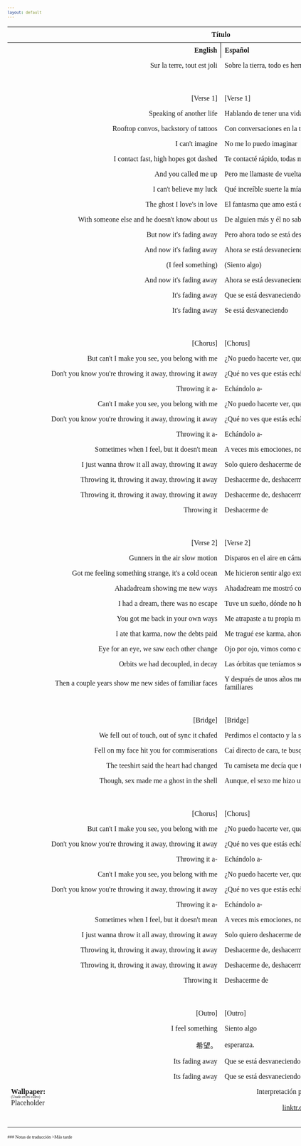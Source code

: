 ```yaml
---
layout: default
---
```

<!-- VARIABLES -->
<script>
    //
    //CANCION
    var cancion = "EDEN - Ghost In The Shell [MrSuicideSheep 23.06.24]";
    //
    //WALLPAPER
    var titulo = "YouTube";
    var texto = "@valentijnfdb";
    var wfuente = "https://youtu.be/mPnrRdHjDhU?si=bOq_ucALeoDhGdtb&t=26";
    //
    //PISTAS
    var vocals = "";
    var instrumental = "";
    //
    //VIDEO LOSSELESS
    var videoText = "Catbox"; 
    var videoLink = "https://files.catbox.moe/i1v29k.mov";
    //
    //
    //
    //ARTISTA 1
    var artist = "EDEN";
    var tidal = "https://tidal.com/browse/artist/15718519?u";
    var spotify = "https://open.spotify.com/artist/1t20wYnTiAT0Bs7H1hv9Wt";
    var instagram = "https://www.instagram.com/iameden";
    var twitter = "https://twitter.com/iameden";
    var soundcloud = "";
    var website = "https://iameden.eu/";
    var facebook = "";
    var youtube = "https://www.youtube.com/channel/UC-ZsN5evqmSVo3_SJyQe9yA";
    var reddit  = "";
    var discord = "";
    //
    //ARTISTA 2
    var artist2 = "";
    var tidal2 = "";
    var spotify2 = "";
    var instagram2 = "";
    var twitter2 = "";
    var soundcloud2 = "";
    var website2 = "";
    var facebook2 = "";
    var youtube2 = "";
    var discord2 = "";
    //
    //ARTISTA 3
    var artist3 = "";
    var tidal3 = "";
    var spotify3 = "";
    var instagram3 = "";
    var twitter3 = "";
    var soundcloud3 = "";
    var website3 = "";
    var facebook3 = "";
    var youtube3 = "";
    var discord3 = "";
   //
</script>
<!-- ESTILOS -->

<head>
    <style>
        body {
            font-family: "Times New Roman", Times, serif;
            font-size: 62.5%;
            width: 100%;
        }
        table {
            border-collapse: collapse;
            font-size: 1rem;
            width: 120ch;
        }
        th,
        td {
            padding: 8px;
        }
        tr td:first-child {
            text-align: right;
        }
        tr td:nth-child(2) {
            text-align: left;
        }
        .titulo {
            text-align: center;
        }
        .ingles {
            text-align: right;
            width: 50%;
        }
        .espanol {
            text-align: left;
            width: 50%;
        }
        .borde-derecho {
            border-right: 1px solid black;
        }
        .mitad-tamano {
            font-size: 50%;
            display: block;
            margin-top: -2px;
            margin-bottom: 0px;
        }
        .top-align {
            vertical-align: top;
        }
        .align-left {
            text-align: left;
        }
        .mid-align {
            vertical-align: middle;
        }
        .tab {
            display: inline-block;
            margin-left: 1.5rem;
        }
    </style>
</head>
<!-- CUERPO CON LA TABLA -->

<body>
    <table>
        <tr>
            <th colspan="4" class="titulo">Título</th>
        </tr>
        <tr>
            <th colspan="2" class="ingles borde-derecho">English</th>
            <th colspan="2" class="espanol">Español</th>
        </tr>
        <!-- INICIAR AQUI LA LETRA <td colspan="2"> -->
        <tr><td colspan="2">Sur la terre, tout est joli</td><td colspan="2">Sobre la tierra, todo es hermoso</td></tr><tr><td colspan="2">ㅤ</td><td colspan="2">ㅤ</td></tr><tr><td colspan="2">[Verse 1]</td><td colspan="2">[Verse 1]</td></tr><tr><td colspan="2">Speaking of another life</td><td colspan="2">Hablando de tener una vida diferente</td></tr><tr><td colspan="2">Rooftop convos, backstory of tattoos</td><td colspan="2">Con conversaciones en la terraza, e historias de tatuajes</td></tr><tr><td colspan="2">I can't imagine</td><td colspan="2">No me lo puedo imaginar</td></tr><tr><td colspan="2">I contact fast, high hopes got dashed</td><td colspan="2">Te contacté rápido, todas mis esperanzas se desvanecieron</td></tr><tr><td colspan="2">And you called me up</td><td colspan="2">Pero me llamaste de vuelta</td></tr><tr><td colspan="2">I can't believe my luck</td><td colspan="2">Qué increíble suerte la mía</td></tr><tr><td colspan="2">The ghost I love's in love</td><td colspan="2">El fantasma que amo está enamorado</td></tr><tr><td colspan="2">With someone else and he doesn't know about us</td><td colspan="2">De alguien más y él no sabe sobre nosotros</td></tr>
<tr><td colspan="2">But now it's fading away</td><td colspan="2">Pero ahora todo se está desvaneciendo</td></tr><tr><td colspan="2">And now it's fading away</td><td colspan="2">Ahora se está desvaneciendo</td></tr><tr><td colspan="2">(I feel something)</td><td colspan="2">(Siento algo)</td></tr><tr><td colspan="2">And now it's fading away</td><td colspan="2">Ahora se está desvaneciendo</td></tr><tr><td colspan="2">It's fading away</td><td colspan="2">Que se está desvaneciendo</td></tr><tr><td colspan="2">It's fading away</td><td colspan="2">Se está desvaneciendo</td></tr><tr><td colspan="2">ㅤ</td><td colspan="2">ㅤ</td></tr><tr><td colspan="2">[Chorus]</td><td colspan="2">[Chorus]</td></tr><tr><td colspan="2">But can't I make you see, you belong with me</td><td colspan="2">¿No puedo hacerte ver, que perteneces aquí conmigo?</td></tr><tr><td colspan="2">Don't you know you're throwing it away, throwing it away</td><td colspan="2">¿Qué no ves que estás echándolo a perder, echándolo a perder?</td></tr><tr><td colspan="2">Throwing it a-</td><td colspan="2">Echándolo a-</td></tr><tr><td colspan="2">Can't I make you see, you belong with me</td><td colspan="2">¿No puedo hacerte ver, que perteneces aquí conmigo?</td></tr>
<tr><td colspan="2">Don't you know you're throwing it away, throwing it away</td><td colspan="2">¿Qué no ves que estás echándolo a perder, echándolo a perder?</td></tr><tr><td colspan="2">Throwing it a-</td><td colspan="2">Echándolo a-</td></tr><tr><td colspan="2">Sometimes when I feel, but it doesn't mean</td><td colspan="2">A veces mis emociones, no están siendo claras</td></tr><tr><td colspan="2">I just wanna throw it all away, throwing it away</td><td colspan="2">Solo quiero deshacerme de todo, deshacerme de todo</td></tr><tr><td colspan="2">Throwing it, throwing it away, throwing it away</td><td colspan="2">Deshacerme de, deshacerme de todo, deshacerme de todo</td></tr><tr><td colspan="2">Throwing it, throwing it away, throwing it away</td><td colspan="2">Deshacerme de, deshacerme de todo, deshacerme de todo</td></tr><tr><td colspan="2">Throwing it</td><td colspan="2">Deshacerme de</td></tr><tr><td colspan="2">ㅤ</td><td colspan="2">ㅤ</td></tr><tr><td colspan="2">[Verse 2]</td><td colspan="2">[Verse 2]</td></tr><tr><td colspan="2">Gunners in the air slow motion</td><td colspan="2">Disparos en el aire en cámara lenta</td></tr>
<tr><td colspan="2">Got me feeling something strange, it's a cold ocеan</td><td colspan="2">Me hicieron sentir algo extraño, cómo estar en un frío océano</td></tr><tr><td colspan="2">Ahadadream showing me new ways</td><td colspan="2">Ahadadream me mostró como ver las cosas de nuevas manera</td></tr><tr><td colspan="2">I had a drеam, there was no escape</td><td colspan="2">Tuve un sueño, dónde no había escape</td></tr><tr><td colspan="2">You got me back in your own ways</td><td colspan="2">Me atrapaste a tu propia manera</td></tr><tr><td colspan="2">I ate that karma, now the debts paid</td><td colspan="2">Me tragué ese karma, ahora esa deuda está saldada</td></tr><tr><td colspan="2">Eye for an eye, we saw each other change</td><td colspan="2">Ojo por ojo, vimos como cambiamos</td></tr><tr><td colspan="2">Orbits we had decoupled, in decay</td><td colspan="2">Las órbitas que teníamos se desacoplaron, en decadencia</td></tr><tr><td colspan="2">Then a couple years show me new sides of familiar faces</td><td colspan="2">Y después de unos años me muestran nuevos lados de esas caras familiares</td></tr><tr><td colspan="2">ㅤ</td><td colspan="2">ㅤ</td></tr><tr><td colspan="2">[Bridge]</td><td colspan="2">[Bridge]</td></tr>
<tr><td colspan="2">We fell out of touch, out of sync it chafed</td><td colspan="2">Perdimos el contacto y la sincronía, eso dolió</td></tr><tr><td colspan="2">Fell on my face hit you for commiserations</td><td colspan="2">Caí directo de cara, te busqué para consolarme</td></tr><tr><td colspan="2">The teeshirt said the heart had changed</td><td colspan="2">Tu camiseta me decía que tu corazón había cambiado</td></tr><tr><td colspan="2">Though, sex made me a ghost in the shell</td><td colspan="2">Aunque, el sexo me hizo un fantasma en un cascarón.</td></tr><tr><td colspan="2">ㅤ</td><td colspan="2">ㅤ</td></tr><tr><td colspan="2">[Chorus]</td><td colspan="2">[Chorus]</td></tr><tr><td colspan="2">But can't I make you see, you belong with me</td><td colspan="2">¿No puedo hacerte ver, que perteneces aquí conmigo?</td></tr><tr><td colspan="2">Don't you know you're throwing it away, throwing it away</td><td colspan="2">¿Qué no ves que estás echándolo a perder, echándolo a perder?</td></tr><tr><td colspan="2">Throwing it a-</td><td colspan="2">Echándolo a-</td></tr><tr><td colspan="2">Can't I make you see, you belong with me</td><td colspan="2">¿No puedo hacerte ver, que perteneces aquí conmigo?</td></tr>
<tr><td colspan="2">Don't you know you're throwing it away, throwing it away</td><td colspan="2">¿Qué no ves que estás echándolo a perder, echándolo a perder?</td></tr><tr><td colspan="2">Throwing it a-</td><td colspan="2">Echándolo a-</td></tr><tr><td colspan="2">Sometimes when I feel, but it doesn't mean</td><td colspan="2">A veces mis emociones, no están siendo claras</td></tr><tr><td colspan="2">I just wanna throw it all away, throwing it away</td><td colspan="2">Solo quiero deshacerme de todo, deshacerme de todo</td></tr><tr><td colspan="2">Throwing it, throwing it away, throwing it away</td><td colspan="2">Deshacerme de, deshacerme de todo, deshacerme de todo</td></tr><tr><td colspan="2">Throwing it, throwing it away, throwing it away</td><td colspan="2">Deshacerme de, deshacerme de todo, deshacerme de todo</td></tr><tr><td colspan="2">Throwing it</td><td colspan="2">Deshacerme de</td></tr><tr><td colspan="2">ㅤ</td><td colspan="2">ㅤ</td></tr><tr><td colspan="2">[Outro]</td><td colspan="2">[Outro]</td></tr><tr><td colspan="2">I feel something</td><td colspan="2">Siento algo</td></tr><tr><td colspan="2">希望。</td><td colspan="2">esperanza.</td></tr><tr><td colspan="2">Its fading away</td><td colspan="2">Que se está desvaneciendo</td></tr>
<tr><td colspan="2">Its fading away</td><td colspan="2">Que se está desvaneciendo</td></tr>
        <!-- FINAL DE LA LETRA <td colspan="2"> -->
        <tr>
            <td class="top-align align-left" style="text-align: left;"><span id="spanWallpaper"><b>Wallpaper:</b><span class="mitad-tamano">(Usado
                        en mi
                        video)</span><span id="FuenteW1">Placeholder</span></span>
            </td>
            <td class="top-align" style="text-align: left;"><span id="UrlsArtista1"></span></td>
            <td class="top-align" style="text-align: right;">Interpretación por: <b>Argel H</b><br>Redes:<br><a
                    href="https://linktr.ee/iamargelh" target="_blank">linktr.ee/iamargelh</a></td>
            <td class="top-align align-left" width="140ch"><img src="https://i.imgur.com/RQLfOkU.gif" width="80ch"></td>
        </tr>
    </table>
    <!-- INFIERNO DE LOS SCIRPT -->
    <script>
        var tituloc = document.querySelector(".titulo");
        tituloc.textContent = cancion;
        tituloc.style.textAlign = "center";
        document.title = "(ArgelH-Subs) " + cancion;
        var fuenteW1 = document.getElementById("FuenteW1");
        fuenteW1.innerHTML = titulo + ": ";
        var enlace = document.createElement("a");
        var link = document.querySelector("link[rel~='icon']");
        link = document.createElement("link");
        link.rel = "icon";
        document.head.appendChild(link);
        link.href = "https://i.imgur.com/yDkaBI1.png";
        if (wfuente) {
            enlace.href = wfuente;
            enlace.target = "_blank";
        }
        enlace.textContent = texto;
        enlace.style.fontStyle = "italic";
        fuenteW1.appendChild(enlace);
        if (vocals || instrumental) {
            var spanWallpaper = document.getElementById("spanWallpaper");
            spanWallpaper.appendChild(document.createElement("br"));
            var audiosSpan = document.createElement("span");
            audiosSpan.innerHTML = "<strong>Audios:</strong>";
            spanWallpaper.parentNode.insertBefore(audiosSpan, spanWallpaper.nextSibling);
            var extractedText = document.createElement("span");
            extractedText.textContent = "(Extraídos de la canción)";
            extractedText.style.fontSize = "50%";
            extractedText.style.display = "block";
            extractedText.style.marginTop = "-2px";
            extractedText.style.marginBottom = "0px";
            audiosSpan.appendChild(extractedText);
            if (vocals) {
                var vocalsLink = document.createElement("a");
                vocalsLink.href = vocals;
                vocalsLink.target = "_blank";
                vocalsLink.textContent = "Acapella";
                audiosSpan.appendChild(vocalsLink);
                audiosSpan.appendChild(document.createElement("br"));
            }
            if (instrumental) {
                var instrumentalLink = document.createElement("a");
                instrumentalLink.href = instrumental;
                instrumentalLink.target = "_blank";
                instrumentalLink.textContent = "Instrumental";
                audiosSpan.appendChild(instrumentalLink);
            }
        }
    </script>
    <script>
        var celdaUrlsArtista1 = document.getElementById("UrlsArtista1");
        var artistName = document.createElement("strong");
        artistName.textContent = artist + ":";
        celdaUrlsArtista1.appendChild(artistName);
        celdaUrlsArtista1.appendChild(document.createElement("br")); // AÑADE UN SALTO DE LINEA DESPUES DEL ARTISTA
        if (tidal) {
            var enlaceTidal = document.createElement("a");
            enlaceTidal.href = tidal;
            enlaceTidal.target = "_blank";
            enlaceTidal.textContent = "Tidal";
            celdaUrlsArtista1.appendChild(enlaceTidal);
            celdaUrlsArtista1.appendChild(document.createElement("br"));
        }
        if (spotify) {
            var UrlsArtista1potify = document.createElement("a");
            UrlsArtista1potify.href = spotify;
            UrlsArtista1potify.target = "_blank";
            UrlsArtista1potify.textContent = "Spotify";
            celdaUrlsArtista1.appendChild(UrlsArtista1potify);
            celdaUrlsArtista1.appendChild(document.createElement("br"));
        }
        if (soundcloud) {
            var UrlsArtista1oundCloud = document.createElement("a");
            UrlsArtista1oundCloud.href = soundcloud;
            UrlsArtista1oundCloud.target = "_blank";
            UrlsArtista1oundCloud.textContent = "SoundCloud";
            celdaUrlsArtista1.appendChild(UrlsArtista1oundCloud);
            celdaUrlsArtista1.appendChild(document.createElement("br"));
        }
        if (youtube) {
            var enlaceYouTube = document.createElement("a");
            enlaceYouTube.href = youtube;
            enlaceYouTube.target = "_blank";
            enlaceYouTube.textContent = "YouTube";
            celdaUrlsArtista1.appendChild(enlaceYouTube);
            celdaUrlsArtista1.appendChild(document.createElement("br"));
        }
        if (website) {
            var enlaceWebsite = document.createElement("a");
            enlaceWebsite.href = website;
            enlaceWebsite.target = "_blank";
            enlaceWebsite.textContent = "Website";
            celdaUrlsArtista1.appendChild(enlaceWebsite);
            celdaUrlsArtista1.appendChild(document.createElement("br"));
        }
        if (discord) {
            var enlacereddit = document.createElement("a");
            enlacereddit.href = reddit;
            enlacereddit.target = "_blank";
            enlacereddit.textContent = "Reddit";
            celdaUrlsArtista1.appendChild(enlacereddit);
            celdaUrlsArtista1.appendChild(document.createElement("br"));
        }
        if (discord) {
            var enlacediscord = document.createElement("a");
            enlacediscord.href = discord;
            enlacediscord.target = "_blank";
            enlacediscord.textContent = "Discord";
            celdaUrlsArtista1.appendChild(enlacediscord);
            celdaUrlsArtista1.appendChild(document.createElement("br"));
        }
        if (instagram) {
            var enlaceInstagram = document.createElement("a");
            enlaceInstagram.href = instagram;
            enlaceInstagram.target = "_blank";
            enlaceInstagram.textContent = "Instagram";
            celdaUrlsArtista1.appendChild(enlaceInstagram);
            celdaUrlsArtista1.appendChild(document.createElement("br"));
        }
        if (facebook) {
            var enlaceFacebook = document.createElement("a");
            enlaceFacebook.href = facebook;
            enlaceFacebook.target = "_blank";
            enlaceFacebook.textContent = "Facebook";
            celdaUrlsArtista1.appendChild(enlaceFacebook);
            celdaUrlsArtista1.appendChild(document.createElement("br"));
        }
        if (twitter) {
            var enlacetwitter = document.createElement("a");
            enlacetwitter.href = twitter;
            enlacetwitter.target = "_blank";
            enlacetwitter.textContent = "Twitter";
            celdaUrlsArtista1.appendChild(enlacetwitter);
        }
    </script>
    <script>
        if (artist2) {
            var celdaUrlsArtista1 = document.getElementById("UrlsArtista1");
            celdaUrlsArtista1.appendChild(document.createElement("br"));
            celdaUrlsArtista1.appendChild(document.createElement("br"));
            var celdaUrlsArtista2 = document.createElement("span");
            celdaUrlsArtista2.id = "UrlsArtista2";
            celdaUrlsArtista1.parentNode.insertBefore(celdaUrlsArtista2, celdaUrlsArtista1.nextSibling);
            var artistName2 = document.createElement("strong");
            artistName2.textContent = artist2 + ":";
            celdaUrlsArtista2.appendChild(artistName2);
            celdaUrlsArtista2.appendChild(document.createElement("br"));
            if (tidal2) {
                var enlaceTidal = document.createElement("a");
                enlaceTidal.href = tidal2;
                enlaceTidal.target = "_blank";
                enlaceTidal.textContent = "Tidal";
                celdaUrlsArtista2.appendChild(enlaceTidal);
                celdaUrlsArtista2.appendChild(document.createElement("br"));
            }
            if (spotify2) {
                var UrlsArtista1potify = document.createElement("a");
                UrlsArtista1potify.href = spotify2;
                UrlsArtista1potify.target = "_blank";
                UrlsArtista1potify.textContent = "Spotify";
                celdaUrlsArtista2.appendChild(UrlsArtista1potify);
                celdaUrlsArtista2.appendChild(document.createElement("br"));
            }
            if (soundcloud2) {
                var UrlsArtista1oundCloud = document.createElement("a");
                UrlsArtista1oundCloud.href = soundcloud2;
                UrlsArtista1oundCloud.target = "_blank";
                UrlsArtista1oundCloud.textContent = "SoundCloud";
                celdaUrlsArtista2.appendChild(UrlsArtista1oundCloud);
                celdaUrlsArtista2.appendChild(document.createElement("br"));
            }
            if (youtube2) {
                var enlaceYouTube = document.createElement("a");
                enlaceYouTube.href = youtube2;
                enlaceYouTube.target = "_blank";
                enlaceYouTube.textContent = "YouTube";
                celdaUrlsArtista2.appendChild(enlaceYouTube);
                celdaUrlsArtista2.appendChild(document.createElement("br"));
            }
            if (website2) {
                var enlaceWebsite = document.createElement("a");
                enlaceWebsite.href = website;
                enlaceWebsite.target = "_blank";
                enlaceWebsite.textContent = "Website";
                celdaUrlsArtista2.appendChild(enlaceWebsite);
                celdaUrlsArtista2.appendChild(document.createElement("br"));
            }
            if (discord2) {
                var enlacediscord = document.createElement("a");
                enlacediscord.href = discord2;
                enlacediscord.target = "_blank";
                enlacediscord.textContent = "Discord";
                celdaUrlsArtista2.appendChild(enlacediscord);
                celdaUrlsArtista2.appendChild(document.createElement("br"));
            }
            if (instagram) {
                var enlaceInstagram = document.createElement("a");
                enlaceInstagram.href = instagram;
                enlaceInstagram.target = "_blank";
                enlaceInstagram.textContent = "Instagram";
                celdaUrlsArtista2.appendChild(enlaceInstagram);
                celdaUrlsArtista2.appendChild(document.createElement("br"));
            }
            if (facebook2) {
                var enlaceFacebook = document.createElement("a");
                enlaceFacebook.href = facebook2;
                enlaceFacebook.target = "_blank";
                enlaceFacebook.textContent = "Facebook";
                celdaUrlsArtista2.appendChild(enlaceFacebook);
                celdaUrlsArtista2.appendChild(document.createElement("br"));
            }
            if (twitter2) {
                var enlacetwitter = document.createElement("a");
                enlacetwitter.href = twitter2;
                enlacetwitter.target = "_blank";
                enlacetwitter.textContent = "Twitter";
                celdaUrlsArtista2.appendChild(enlacetwitter);
            }
        }
    </script>
    <script>
        if (artist3) {
            var celdaUrlsArtista2 = document.getElementById("UrlsArtista2");
            celdaUrlsArtista2.appendChild(document.createElement("br"));
            celdaUrlsArtista2.appendChild(document.createElement("br"));
            var celdaUrlsArtista3 = document.createElement("span");
            celdaUrlsArtista3.id = "UrlsArtista3";
            celdaUrlsArtista2.parentNode.insertBefore(celdaUrlsArtista3, celdaUrlsArtista2.nextSibling);
            var artistName3 = document.createElement("strong");
            artistName3.textContent = artist3 + ":";
            celdaUrlsArtista3.appendChild(artistName3);
            celdaUrlsArtista3.appendChild(document.createElement("br"));
            if (tidal3) {
                var enlaceTidal = document.createElement("a");
                enlaceTidal.href = tidal3;
                enlaceTidal.target = "_blank";
                enlaceTidal.textContent = "Tidal";
                celdaUrlsArtista3.appendChild(enlaceTidal);
                celdaUrlsArtista3.appendChild(document.createElement("br"));
            }
            if (spotify3) {
                var UrlsArtista1potify = document.createElement("a");
                UrlsArtista1potify.href = spotify3;
                UrlsArtista1potify.target = "_blank";
                UrlsArtista1potify.textContent = "Spotify";
                celdaUrlsArtista3.appendChild(UrlsArtista1potify);
                celdaUrlsArtista3.appendChild(document.createElement("br"));
            }
            if (soundcloud3) {
                var UrlsArtista1oundCloud = document.createElement("a");
                UrlsArtista1oundCloud.href = soundcloud;
                UrlsArtista1oundCloud.target = "_blank";
                UrlsArtista1oundCloud.textContent = "SoundCloud";
                celdaUrlsArtista3.appendChild(UrlsArtista1oundCloud);
                celdaUrlsArtista3.appendChild(document.createElement("br"));
            }
            if (youtube) {
                var enlaceYouTube = document.createElement("a");
                enlaceYouTube.href = youtube;
                enlaceYouTube.target = "_blank";
                enlaceYouTube.textContent = "YouTube";
                celdaUrlsArtista3.appendChild(enlaceYouTube);
                celdaUrlsArtista3.appendChild(document.createElement("br"));
            }
            if (website3) {
                var enlaceWebsite = document.createElement("a");
                enlaceWebsite.href = website3;
                enlaceWebsite.target = "_blank";
                enlaceWebsite.textContent = "Website";
                celdaUrlsArtista3.appendChild(enlaceWebsite);
                celdaUrlsArtista3.appendChild(document.createElement("br"));
            }
            if (discord3) {
                var enlacediscord = document.createElement("a");
                enlacediscord.href = discord3;
                enlacediscord.target = "_blank";
                enlacediscord.textContent = "Discord";
                celdaUrlsArtista3.appendChild(enlacediscord);
                celdaUrlsArtista3.appendChild(document.createElement("br"));
            }
            if (instagram3) {
                var enlaceInstagram = document.createElement("a");
                enlaceInstagram.href = instagram3;
                enlaceInstagram.target = "_blank";
                enlaceInstagram.textContent = "Instagram";
                celdaUrlsArtista3.appendChild(enlaceInstagram);
                celdaUrlsArtista3.appendChild(document.createElement("br"));
            }
            if (facebook3) {
                var enlaceFacebook = document.createElement("a");
                enlaceFacebook.href = facebook3;
                enlaceFacebook.target = "_blank";
                enlaceFacebook.textContent = "Facebook";
                celdaUrlsArtista3.appendChild(enlaceFacebook);
                celdaUrlsArtista3.appendChild(document.createElement("br"));
            }
            if (twitter3) {
                var enlacetwitter = document.createElement("a");
                enlacetwitter.href = twitter3;
                enlacetwitter.target = "_blank";
                enlacetwitter.textContent = "Twitter";
                celdaUrlsArtista3.appendChild(enlacetwitter);
            }
        }
    </script>
    <script>
        if (videoLink) {
            var audiosSpan = document.querySelector("#spanWallpaper + span");
            if (!audiosSpan) {
                audiosSpan = document.querySelector("#spanWallpaper");
            }
            var br = document.createElement("br");
            audiosSpan.parentNode.insertBefore(br, audiosSpan.nextSibling);
            var videoSpan = document.createElement("span");
            videoSpan.innerHTML = "<strong>Video Con Mejor Calidad:</strong>";
            br.parentNode.insertBefore(videoSpan, br.nextSibling);
            videoSpan.appendChild(document.createElement("br"));
            var videoLinkElement = document.createElement("a");
            videoLinkElement.href = videoLink;
            videoLinkElement.target = "_blank";
            videoLinkElement.textContent = videoText;
            videoSpan.appendChild(videoLinkElement);
        }
    </script>
</body>
### Notas de traducción
>Más tarde